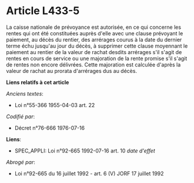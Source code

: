 # Article L433-5

La caisse nationale de prévoyance est autorisée, en ce qui concerne les rentes qui ont été constituées auprès d'elle avec une
clause prévoyant le paiement, au décès du rentier, des arrérages courus à la date du dernier terme échu jusqu'au jour du
décès, à supprimer cette clause moyennant le paiement au rentier de la valeur de rachat desdits arrérages s'il s'agit de
rentes en cours de service ou une majoration de la rente promise s'il s'agit de rentes non encore délivrées. Cette majoration
est calculée d'après la valeur de rachat au prorata d'arrérages dus au décès.

**Liens relatifs à cet article**

_Anciens textes_:

  - Loi n°55-366 1955-04-03 art. 22

_Codifié par_:

  - Décret n°76-666 1976-07-16

**Liens**:

  - SPEC_APPLI: Loi n°92-665 1992-07-16 art. 10 *date d'effet*

_Abrogé par_:

  - Loi n°92-665 du 16 juillet 1992 - art. 6 (V) JORF 17 juillet 1992
